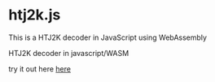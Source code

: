 # htj2k.js
This is a HTJ2K decoder in JavaScript using WebAssembly

HTJ2K decoder in javascript/WASM

try it out here [here](https://chafey.github.io/htj2k.js/)